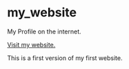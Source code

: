 # my_website
My Profile on the internet.

<a href="https://manmodesanket.netlify.com/" target="_blank">Visit my website.</a>

This is a first version of my first website.

